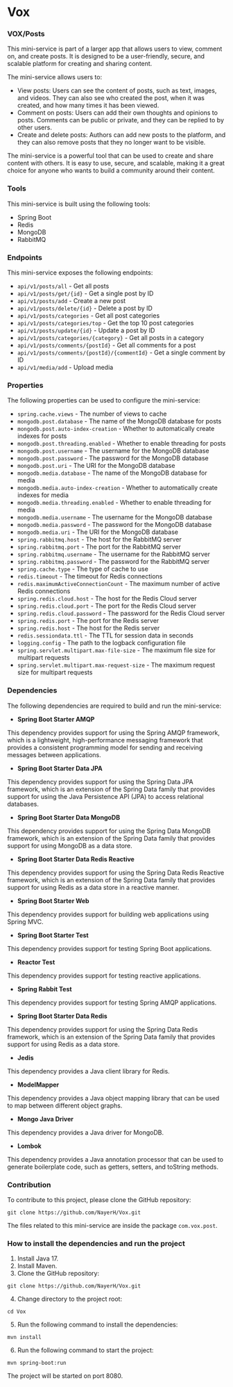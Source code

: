 # Vox

### VOX/Posts

This mini-service is part of a larger app that allows users to view, comment on, and create posts. It is designed to be a user-friendly, secure, and scalable platform for creating and sharing content.

The mini-service allows users to:

* View posts: Users can see the content of posts, such as text, images, and videos. They can also see who created the post, when it was created, and how many times it has been viewed.
* Comment on posts: Users can add their own thoughts and opinions to posts. Comments can be public or private, and they can be replied to by other users.
* Create and delete posts: Authors can add new posts to the platform, and they can also remove posts that they no longer want to be visible.

The mini-service is a powerful tool that can be used to create and share content with others. It is easy to use, secure, and scalable, making it a great choice for anyone who wants to build a community around their content.


### Tools

This mini-service is built using the following tools:

* Spring Boot
* Redis
* MongoDB
* RabbitMQ

### Endpoints

This mini-service exposes the following endpoints:

* `api/v1/posts/all` - Get all posts
* `api/v1/posts/get/{id}` - Get a single post by ID
* `api/v1/posts/add` - Create a new post
* `api/v1/posts/delete/{id}` - Delete a post by ID
* `api/v1/posts/categories` - Get all post categories
* `api/v1/posts/categories/top` - Get the top 10 post categories
* `api/v1/posts/update/{id}` - Update a post by ID
* `api/v1/posts/categories/{category}` - Get all posts in a category
* `api/v1/posts/comments/{postId}` - Get all comments for a post
* `api/v1/posts/comments/{postId}/{commentId}` - Get a single comment by ID
* `api/v1/media/add` - Upload media

### Properties

The following properties can be used to configure the mini-service:

* `spring.cache.views` - The number of views to cache
* `mongodb.post.database` - The name of the MongoDB database for posts
* `mongodb.post.auto-index-creation` - Whether to automatically create indexes for posts
* `mongodb.post.threading.enabled` - Whether to enable threading for posts
* `mongodb.post.username` - The username for the MongoDB database
* `mongodb.post.password` - The password for the MongoDB database
* `mongodb.post.uri` - The URI for the MongoDB database
* `mongodb.media.database` - The name of the MongoDB database for media
* `mongodb.media.auto-index-creation` - Whether to automatically create indexes for media
* `mongodb.media.threading.enabled` - Whether to enable threading for media
* `mongodb.media.username` - The username for the MongoDB database
* `mongodb.media.password` - The password for the MongoDB database
* `mongodb.media.uri` - The URI for the MongoDB database
* `spring.rabbitmq.host` - The host for the RabbitMQ server
* `spring.rabbitmq.port` - The port for the RabbitMQ server
* `spring.rabbitmq.username` - The username for the RabbitMQ server
* `spring.rabbitmq.password` - The password for the RabbitMQ server
* `spring.cache.type` - The type of cache to use
* `redis.timeout` - The timeout for Redis connections
* `redis.maximumActiveConnectionCount` - The maximum number of active Redis connections
* `spring.redis.cloud.host` - The host for the Redis Cloud server
* `spring.redis.cloud.port` - The port for the Redis Cloud server
* `spring.redis.cloud.password` - The password for the Redis Cloud server
* `spring.redis.port` - The port for the Redis server
* `spring.redis.host` - The host for the Redis server
* `redis.sessiondata.ttl` - The TTL for session data in seconds
* `logging.config` - The path to the logback configuration file
* `spring.servlet.multipart.max-file-size` - The maximum file size for multipart requests
* `spring.servlet.multipart.max-request-size` - The maximum request size for multipart requests

### Dependencies

The following dependencies are required to build and run the mini-service:

* **Spring Boot Starter AMQP**

This dependency provides support for using the Spring AMQP framework, which is a lightweight, high-performance messaging framework that provides a consistent programming model for sending and receiving messages between applications.

* **Spring Boot Starter Data JPA**

This dependency provides support for using the Spring Data JPA framework, which is an extension of the Spring Data family that provides support for using the Java Persistence API (JPA) to access relational databases.

* **Spring Boot Starter Data MongoDB**

This dependency provides support for using the Spring Data MongoDB framework, which is an extension of the Spring Data family that provides support for using MongoDB as a data store.

* **Spring Boot Starter Data Redis Reactive**

This dependency provides support for using the Spring Data Redis Reactive framework, which is an extension of the Spring Data family that provides support for using Redis as a data store in a reactive manner.

* **Spring Boot Starter Web**

This dependency provides support for building web applications using Spring MVC.

* **Spring Boot Starter Test**

This dependency provides support for testing Spring Boot applications.

* **Reactor Test**

This dependency provides support for testing reactive applications.

* **Spring Rabbit Test**

This dependency provides support for testing Spring AMQP applications.

* **Spring Boot Starter Data Redis**

This dependency provides support for using the Spring Data Redis framework, which is an extension of the Spring Data family that provides support for using Redis as a data store.

* **Jedis**

This dependency provides a Java client library for Redis.

* **ModelMapper**

This dependency provides a Java object mapping library that can be used to map between different object graphs.

* **Mongo Java Driver**

This dependency provides a Java driver for MongoDB.

* **Lombok**

This dependency provides a Java annotation processor that can be used to generate boilerplate code, such as getters, setters, and toString methods.

### Contribution

To contribute to this project, please clone the GitHub repository:

```
git clone https://github.com/NayerH/Vox.git
```

The files related to this mini-service are inside the package `com.vox.post`.

### How to install the dependencies and run the project

1. Install Java 17.
2. Install Maven.
3. Clone the GitHub repository:

```
git clone https://github.com/NayerH/Vox.git
```

4. Change directory to the project root:

```
cd Vox
```

5. Run the following command to install the dependencies:

```
mvn install
```

6. Run the following command to start the project:

```
mvn spring-boot:run
```

The project will be started on port 8080.
